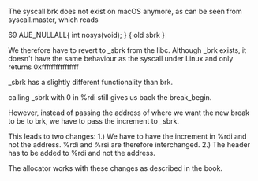 The syscall brk does not exist on macOS anymore, as can 
be seen from syscall.master, which reads
  
69 AUE_NULLALL{ int nosys(void); }   { old sbrk }  
  
We therefore have to revert to _sbrk from the libc.
Although _brk exists, it doesn't have the same behaviour as the
syscall under Linux and only returns 0xffffffffffffffff

_sbrk has a slightly different functionality than brk.

calling _sbrk with 0 in %rdi still gives us back the
break_begin. 

However, instead of passing the address  of where we want the new
break to be to brk, we have to pass the increment to _sbrk.

This leads to two changes:
1.) We have to have the increment in %rdi and not the address.
    %rdi and %rsi are therefore interchanged.
2.) The header has to be added to %rdi and not the address.


The allocator works with these changes as described in the book.
